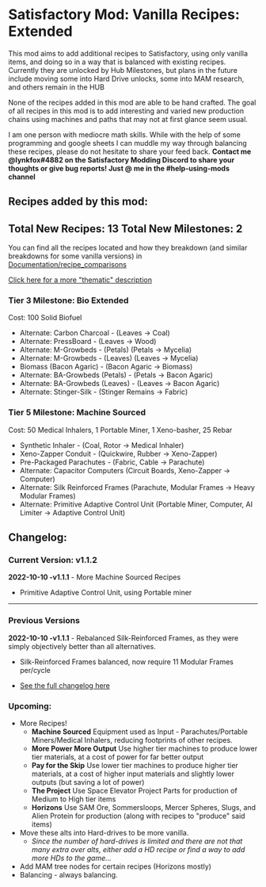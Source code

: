 # Satisfactory Mod: Vanilla Recipes: Extended

This mod aims to add additional recipes to Satisfactory, using only vanilla items, and doing so in a way that is balanced with existing recipes. Currently they are unlocked by Hub Milestones, but plans in the future include moving some into Hard Drive unlocks, some into MAM research, and others remain in the HUB

None of the recipes added in this mod are able to be hand crafted. The goal of all recipes in this mod is to add interesting and varied new production chains using machines and paths that may not at first glance seem usual. 

I am one person with mediocre math skills. While with the help of some programming and google sheets I can muddle my way through balancing these recipes, please do not hesitate to share your feed back. **Contact me @lynkfox#4882 on the Satisfactory Modding Discord to share your thoughts or give bug reports! Just @ me in the #help-using-mods channel**

## Recipes added by this mod:

**Total New Recipes:** 13
**Total New Milestones:** 2
------

You can find all the recipes located and how they breakdown (and similar breakdowns for some vanilla versions) in [Documentation/recipe_comparisons](https://github.com/lynkfox/SFMod-VanillaRecipesExtended/blob/main/Documentation/recipe_comparisons)

[Click here for a more "thematic" description](https://github.com/lynkfox/SFMod-VanillaRecipesExtended/blob/main/Recipe_Descriptions.md)

### Tier 3 Milestone: Bio Extended 
Cost: 100 Solid Biofuel
* Alternate: Carbon Charcoal - (Leaves -> Coal)
* Alternate: PressBoard - (Leaves -> Wood)
* Alternate: M-Growbeds - (Petals)  (Petals -> Mycelia)
* Alternate: M-Growbeds - (Leaves) (Leaves -> Mycelia)
* Biomass (Bacon Agaric) - (Bacon Agaric -> Biomass)
* Alternate: BA-Growbeds (Petals) - (Petals -> Bacon Agaric)
* Alternate: BA-Growbeds (Leaves) - (Leaves -> Bacon Agaric)
* Alternate: Stinger-Silk - (Stinger Remains -> Fabric)

### Tier 5 Milestone: Machine Sourced
Cost: 50 Medical Inhalers, 1 Portable Miner, 1 Xeno-basher, 25 Rebar
* Synthetic Inhaler - (Coal, Rotor -> Medical Inhaler)
* Xeno-Zapper Conduit - (Quickwire, Rubber -> Xeno-Zapper)
* Pre-Packaged Parachutes - (Fabric, Cable -> Parachute)
* Alternate: Capacitor Computers (Circuit Boards, Xeno-Zapper -> Computer)
* Alternate: Silk Reinforced Frames (Parachute, Modular Frames -> Heavy Modular Frames)
* Alternate: Primitive Adaptive Control Unit (Portable Miner, Computer, AI Limiter -> Adaptive Control Unit)

## Changelog:

### Current Version: v1.1.2 
**2022-10-10 -v1.1.1** - More Machine Sourced Recipes
* Primitive Adaptive Control Unit, using Portable miner


------
### Previous Versions 
**2022-10-10 -v1.1.1** - Rebalanced Silk-Reinforced Frames, as they were simply objectively better than all alternatives.
* Silk-Reinforced Frames balanced, now require 11 Modular Frames per/cycle

* [See the full changelog here](https://github.com/lynkfox/SFMod-VanillaRecipesExtended/blob/main/changelog.md)

### Upcoming:

* More Recipes!
  * **Machine Sourced** Equipment used as Input - Parachutes/Portable Miners/Medical Inhalers, reducing footprints of other recipes.
  * **More Power More Output** Use higher tier machines to produce lower tier materials, at a cost of power for far better output
  * **Pay for the Skip** Use lower tier machines to produce higher tier materials, at a cost of higher input materials and slightly lower outputs (but saving a lot of power)
  * **The Project** Use Space Elevator Project Parts for production of Medium to High tier items
  * **Horizons** Use SAM Ore, Sommersloops, Mercer Spheres, Slugs, and Alien Protein for production (along with recipes to "produce" said items)
* Move these alts into Hard-drives to be more vanilla.
  * *Since the number of hard-drives is limited and there are not that many extra over alts, either add a HD recipe or find a way to add more HDs to the game...*
* Add MAM tree nodes for certain recipes (Horizons mostly)
* Balancing - always balancing.
